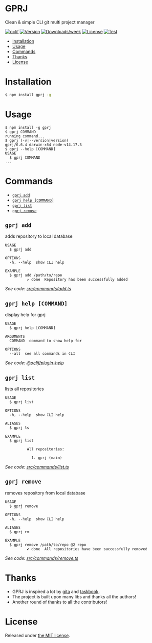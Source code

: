 GPRJ
====

Clean &amp; simple CLI git multi project manager

[![oclif](https://img.shields.io/badge/cli-oclif-brightgreen.svg)](https://oclif.io)
[![Version](https://img.shields.io/npm/v/gprj.svg)](https://npmjs.org/package/gprj)
[![Downloads/week](https://img.shields.io/npm/dw/gprj.svg)](https://npmjs.org/package/gprj)
[![License](https://img.shields.io/npm/l/gprj.svg)](https://github.com/dolfbarr/gprj/blob/master/package.json)
[![Test](https://github.com/dolfbarr/gprj/actions/workflows/push.yaml/badge.svg?branch=main&event=push)](https://github.com/dolfbarr/gprj/actions/workflows/push.yaml)

<!-- toc -->
* [Installation](#installation)
* [Usage](#usage)
* [Commands](#commands)
* [Thanks](#thanks)
* [License](#license)
<!-- tocstop -->

# Installation

```sh
$ npm install gprj -g
```

# Usage
<!-- usage -->
```sh-session
$ npm install -g gprj
$ gprj COMMAND
running command...
$ gprj (-v|--version|version)
gprj/0.6.4 darwin-x64 node-v14.17.3
$ gprj --help [COMMAND]
USAGE
  $ gprj COMMAND
...
```
<!-- usagestop -->
# Commands
<!-- commands -->
* [`gprj add`](#gprj-add)
* [`gprj help [COMMAND]`](#gprj-help-command)
* [`gprj list`](#gprj-list)
* [`gprj remove`](#gprj-remove)

## `gprj add`

adds repository to local database

```
USAGE
  $ gprj add

OPTIONS
  -h, --help  show CLI help

EXAMPLE
  $ gprj add /path/to/repo
          ✔ done  Repository has been successfully added
```

_See code: [src/commands/add.ts](https://github.com/dolfbarr/gprj/blob/v0.6.4/src/commands/add.ts)_

## `gprj help [COMMAND]`

display help for gprj

```
USAGE
  $ gprj help [COMMAND]

ARGUMENTS
  COMMAND  command to show help for

OPTIONS
  --all  see all commands in CLI
```

_See code: [@oclif/plugin-help](https://github.com/oclif/plugin-help/blob/v3.2.2/src/commands/help.ts)_

## `gprj list`

lists all repositories

```
USAGE
  $ gprj list

OPTIONS
  -h, --help  show CLI help

ALIASES
  $ gprj ls

EXAMPLE
  $ gprj list

          All repositories:

            1. gprj (main)
```

_See code: [src/commands/list.ts](https://github.com/dolfbarr/gprj/blob/v0.6.4/src/commands/list.ts)_

## `gprj remove`

removes repository from local database

```
USAGE
  $ gprj remove

OPTIONS
  -h, --help  show CLI help

ALIASES
  $ gprj rm

EXAMPLE
  $ gprj remove /path/to/repo @2 repo
          ✔ done  All repositories have been successfully removed
```

_See code: [src/commands/remove.ts](https://github.com/dolfbarr/gprj/blob/v0.6.4/src/commands/remove.ts)_
<!-- commandsstop -->

# Thanks
- GPRJ is inspired a lot by [gita](https://github.com/nosarthur/gita) and [taskbook](https://github.com/klaussinani/taskbook).
- The project is built upon many libs and thanks all the authors!
- Another round of thanks to all the contributors!

# License

Released under [the MIT license](LICENSE).

